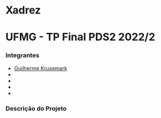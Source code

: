 # Xadrez

# UFMG - TP Final PDS2 2022/2

### Integrantes
- [Guilherme Krusemark](https://github.com/guikrusemark)
- 
- 
- 
- 

### Descrição do Projeto